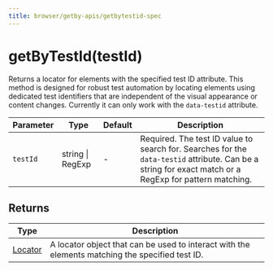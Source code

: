 ```yaml
---
title: browser/getby-apis/getbytestid-spec
---
```


# getByTestId(testId)

Returns a locator for elements with the specified test ID attribute. This method is designed for robust test automation by locating elements using dedicated test identifiers that are independent of the visual appearance or content changes. Currently it can only work with the `data-testid` attribute.

| Parameter | Type             | Default | Description                                                                                                                                            |
| --------- | ---------------- | ------- | ------------------------------------------------------------------------------------------------------------------------------------------------------ |
| `testId`  | string \| RegExp | -       | Required. The test ID value to search for. Searches for the `data-testid` attribute. Can be a string for exact match or a RegExp for pattern matching. |

## Returns

| Type                                                                                   | Description                                                                                     |
| -------------------------------------------------------------------------------------- | ----------------------------------------------------------------------------------------------- |
| [Locator](https://grafana.com/docs/k6/<K6_VERSION>/javascript-api/k6-browser/locator/) | A locator object that can be used to interact with the elements matching the specified test ID. |